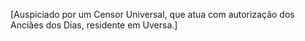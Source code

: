 ﻿[Auspiciado por um Censor Universal, que atua com autorização dos Anciães dos Dias, residente em Uversa.]